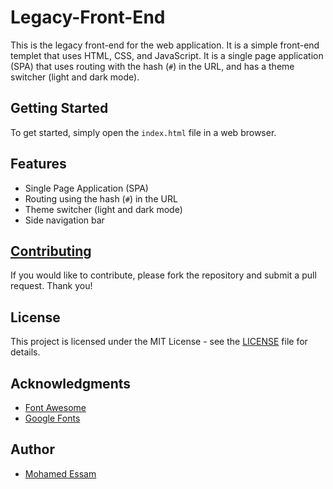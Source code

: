 # Legacy-Front-End

This is the legacy front-end for the web application. It is a simple front-end templet that uses HTML, CSS, and JavaScript. It is a single page application (SPA) that uses routing with the hash (`#`) in the URL, and has a theme switcher (light and dark mode).

## Getting Started

To get started, simply open the `index.html` file in a web browser.

## Features

- Single Page Application (SPA)
- Routing using the hash (`#`) in the URL
- Theme switcher (light and dark mode)
- Side navigation bar

## [Contributing](./CONTRIBUTING.md)

If you would like to contribute, please fork the repository and submit a pull request. Thank you!

## License

This project is licensed under the MIT License - see the [LICENSE](./LICENSE.md) file for details.

## Acknowledgments

- [Font Awesome](https://fontawesome.com/)
- [Google Fonts](https://fonts.google.com/)

## Author

- [Mohamed Essam](https://github.com/m-essam-s)
